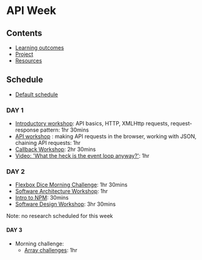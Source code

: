 # API Week

## Contents

- [Learning outcomes](./learning-outcomes.md)
- [Project](./project.md)
- [Resources](./resources)

## Schedule
- [Default schedule](../schedules/default.md)

### DAY 1

- [Introductory workshop](https://github.com/shiryz/api-workshop): API basics, HTTP, XMLHttp requests, request-response pattern: 1hr 30mins
- [API workshop](https://github.com/m4v15/ws-github-api) : making API requests in the browser, working with JSON, chaining API requests: 1hr
- [Callback Workshop](https://github.com/shiryz/call-it-back): 2hr 30mins
- [Video: 'What the heck is the event loop anyway?'](https://www.youtube.com/watch?v=8aGhZQkoFbQ&t=5s): 1hr


### DAY 2

- [Flexbox Dice Morning Challenge](https://github.com/smarthutza/flexbox-workshop): 1hr 30mins
- [Software Architecture Workshop](https://github.com/WebAhead/Workshop-Software-Architecture-Design): 1hr
- [Intro to NPM](https://github.com/foundersandcoders/npm-introduction): 30mins
- [Software Design Workshop](https://github.com/foundersandcoders/ws-software-design-js): 3hr 30mins

Note: no research scheduled for this week

#### DAY 3

- Morning challenge:
  - [Array challenges](https://github.com/foundersandcoders/mc-objects-and-arrays): 1hr
